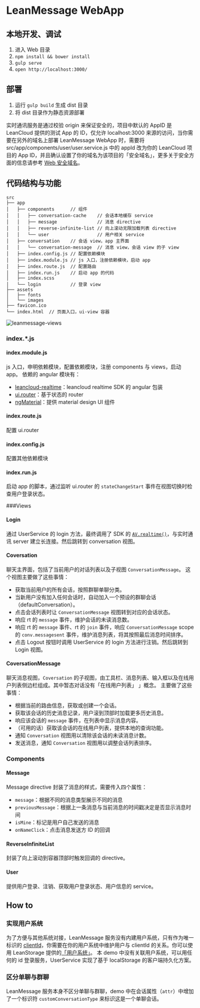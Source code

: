 LeanMessage WebApp
====

本地开发、调试
----

1. 进入 Web 目录
2. `npm install && bower install`
3. `gulp serve`
4. `open http://localhost:3000/`

部署
----

1. 运行 `gulp build` 生成 dist 目录
2. 将 dist 目录作为静态资源部署

实时通讯服务是通过校验 origin 来保证安全的，项目中默认的 AppID 是 LeanCloud 提供的测试 App 的 ID，仅允许 localhost:3000 来源的访问，当你需要在另外的域名上部署 LeanMessage WebApp 时，需要将 src/app/components/user/user.service.js 中的 appId 改为你的 LeanCloud 项目的 App ID，并且确认设置了你的域名为该项目的「安全域名」，更多关于安全方面的信息请参考 [Web 安全域名](https://leancloud.cn/docs/data_security.html#Web_安全域名)。

代码结构与功能
----
```
src
├── app
│   ├── components      // 组件
│   │   ├── conversation-cache    // 会话本地缓存 service
│   │   ├── message               // 消息 directive
│   │   ├── reverse-infinite-list // 向上滚动无限加载列表 directive
│   │   └── user                  // 用户相关 service
│   ├── conversation    // 会话 view，app 主界面
│   │   └── conversation-message  // 消息 view，会话 view 的子 view
│   ├── index.config.js // 配置依赖模块
│   ├── index.module.js // js 入口，注册依赖模块，启动 app
│   ├── index.route.js  // 配置路由
│   ├── index.run.js    // 启动 app 的代码
│   ├── index.scss
│   └── login           // 登录 view
├── assets
│   ├── fonts
│   └── images
├── favicon.ico
└── index.html  // 页面入口，ui-view 容器
```
![leanmessage-views](https://cloud.githubusercontent.com/assets/175227/9702711/598c3390-549d-11e5-86c7-32595fbb9013.png)

### index.\*.js
#### index.module.js
js 入口，申明依赖模块，配置依赖模块，注册 components 与 views，启动 app。
依赖的 angular 模块有：
- [leancloud-realtime](https://github.com/leeyeh/angular-leancloud-realtime)：leancloud realtime SDK 的 angular 包装
- [ui.router](https://github.com/angular-ui/ui-router)：基于状态的 router
- [ngMaterial](https://material.angularjs.org/)：提供 material design UI 组件

#### index.route.js
配置 ui.router

#### index.config.js
配置其他依赖模块

#### index.run.js
启动 app 的脚本，通过监听 ui.router 的 `stateChangeStart` 事件在视图切换时检查用户登录状态。

###Views
#### Login
通过 UserService 的 login 方法，最终调用了 SDK 的  [`AV.realtime()`](https://leancloud.cn/docs/js_realtime.html#AV_realtime)，与实时通讯 server 建立长连接。然后跳转到 conversation 视图。

#### Coversation
聊天主界面，包括了当前用户的对话列表以及子视图 `ConversationMessage`。
这个视图主要做了这些事情：

- 获取当前用户的所有会话，按照群聊单聊分类。
- 当新用户没有加入任何会话时，自动加入一个预设的群聊会话（defaultConversation）。
- 点击会话列表时让 `ConversationMessage` 视图转到对应的会话状态。
- 响应 rt 的 `message` 事件，维护会话的未读消息数。
- 响应 rt 的 `message` 事件、rt 的 `join` 事件，响应 `ConversationMessage` scope 的 `conv.messagesent` 事件，维护消息列表，将其按照最后消息时间排序。
- 点击 Logout 按钮时调用 UserService 的 login 方法进行注销。然后跳转到 Login 视图。

#### CoversationMessage
聊天消息视图，`Coversation` 的子视图，由工具栏、消息列表、输入框以及在线用户列表侧边栏组成。其中暂态对话没有「在线用户列表」
」概念。
主要做了这些事情：
- 根据当前的路由信息，获取或创建一个会话。
- 获取该会话的历史消息记录，用户滚到顶部时加载更多历史消息。
- 响应该会话的 `message` 事件，在列表中显示消息内容。
- （可用的话）获取该会话的在线用户列表，提供本地的查询功能。
- 通知 `Conversation` 视图用以清除该会话的未读消息计数。
- 发送消息，通知 `Conversation` 视图用以调整会话列表排序。

### Components
#### Message
Message directive 封装了消息的样式，需要传入四个属性：
- `message`：根据不同的消息类型展示不同的消息
- `previousMessage`：根据上一条消息与当前消息的时间戳决定是否显示消息时间
- `isMine`：标记是用户自己发送的消息
- `onNameClick`：点击消息发送方 ID 的回调

#### ReverseInfiniteList
封装了向上滚动到容器顶部时触发回调的 directive。

#### User
提供用户登录、注销、获取用户登录状态、用户信息的 service。

How to
----
### 实现用户系统
为了方便与其他系统对接，LeanMessage 服务没有内建用户系统，只有作为唯一标识的 [clientId](https://leancloud.cn/docs/realtime_v2.html#clientId)，你需要在你的用户系统中维护用户与 clientId 的关系。你可以使用 LeanStorage 提供的[「用户系统」](https://leancloud.cn/docs/js_guide.html#用户)。
本 demo 中没有关联用户系统，可以用任何的 id 登录服务，UserService 实现了基于 localStorage 的客户端持久化方案。

### 区分单聊与群聊
LeanMessage 服务本身不区分单聊与群聊，demo 中在会话属性（`attr`）中增加了一个标识符 `customConversationType` 来标识这是一个单聊会话。
